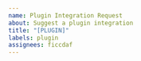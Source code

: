 ```yaml
---
name: Plugin Integration Request
about: Suggest a plugin integration
title: "[PLUGIN]"
labels: plugin
assignees: ficcdaf
---
```


